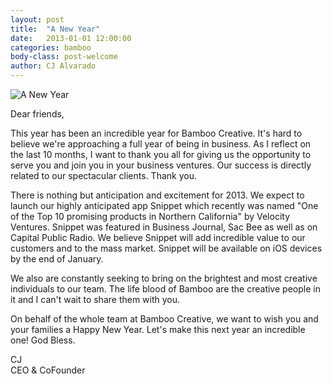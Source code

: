 ```yaml
---
layout: post
title:  "A New Year"
date:   2013-01-01 12:00:00
categories: bamboo
body-class: post-welcome
author: CJ Alvarado
---
```


![A New Year](/assets/a-new-year.jpg)

Dear friends,

This year has been an incredible year for Bamboo Creative. It's hard to believe we're approaching a full year of being in business. As I reflect on the last 10 months, I want to thank you all for giving us the opportunity to serve you and join you in your business ventures. Our success is directly related to our spectacular clients. Thank you.

There is nothing but anticipation and excitement for 2013. We expect to launch our highly anticipated app Snippet which recently was named "One of the Top 10 promising products in Northern California" by Velocity Ventures. Snippet was featured in Business Journal, Sac Bee as well as on Capital Public Radio. We believe Snippet will add incredible value to our customers and to the mass market. Snippet will be available on iOS devices by the end of January.

We also are constantly seeking to bring on the brightest and most creative individuals to our team. The life blood of Bamboo are the creative people in it and I can't wait to share them with you.

On behalf of the whole team at Bamboo Creative, we want to wish you and your families a Happy New Year. Let's make this next year an incredible one! God Bless.

CJ  
CEO & CoFounder
